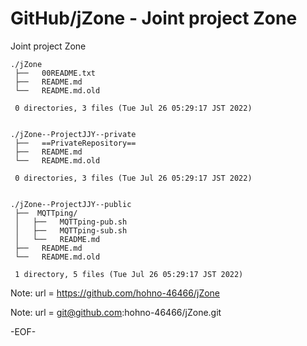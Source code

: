 # GitHub/jZone - Joint project Zone

Joint project Zone

    ./jZone
     ├──   00README.txt
     ├──   README.md
     └──   README.md.old
     
     0 directories, 3 files (Tue Jul 26 05:29:17 JST 2022)


    ./jZone--ProjectJJY--private
     ├──   ==PrivateRepository==
     ├──   README.md
     └──   README.md.old
     
     0 directories, 3 files (Tue Jul 26 05:29:17 JST 2022)


    ./jZone--ProjectJJY--public
     ├──  MQTTping/
     │   ├──   MQTTping-pub.sh
     │   ├──   MQTTping-sub.sh
     │   └──   README.md
     ├──   README.md
     └──   README.md.old
     
     1 directory, 5 files (Tue Jul 26 05:29:17 JST 2022)


Note: url = https://github.com/hohno-46466/jZone

Note: url = git@github.com:hohno-46466/jZone.git

-EOF-
